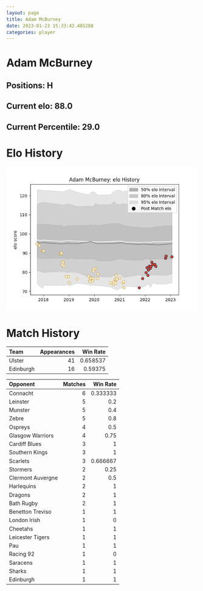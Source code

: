```yaml
---  
layout: page  
title: Adam McBurney  
date: 2023-01-23 15:33:42.485288  
categories: player  
---
```

# Adam McBurney

## Positions: H

## Current elo: 88.0

## Current Percentile: 29.0

# Elo History


![elo history](history_AdamMcBurney.png)
# Match History


| Team      |   Appearances |   Win Rate |
|:----------|--------------:|-----------:|
| Ulster    |            41 |   0.658537 |
| Edinburgh |            16 |   0.59375  |

| Opponent          |   Matches |   Win Rate |
|:------------------|----------:|-----------:|
| Connacht          |         6 |   0.333333 |
| Leinster          |         5 |   0.2      |
| Munster           |         5 |   0.4      |
| Zebre             |         5 |   0.8      |
| Ospreys           |         4 |   0.5      |
| Glasgow Warriors  |         4 |   0.75     |
| Cardiff Blues     |         3 |   1        |
| Southern Kings    |         3 |   1        |
| Scarlets          |         3 |   0.666667 |
| Stormers          |         2 |   0.25     |
| Clermont Auvergne |         2 |   0.5      |
| Harlequins        |         2 |   1        |
| Dragons           |         2 |   1        |
| Bath Rugby        |         2 |   1        |
| Benetton Treviso  |         1 |   1        |
| London Irish      |         1 |   0        |
| Cheetahs          |         1 |   1        |
| Leicester Tigers  |         1 |   1        |
| Pau               |         1 |   1        |
| Racing 92         |         1 |   0        |
| Saracens          |         1 |   1        |
| Sharks            |         1 |   1        |
| Edinburgh         |         1 |   1        |